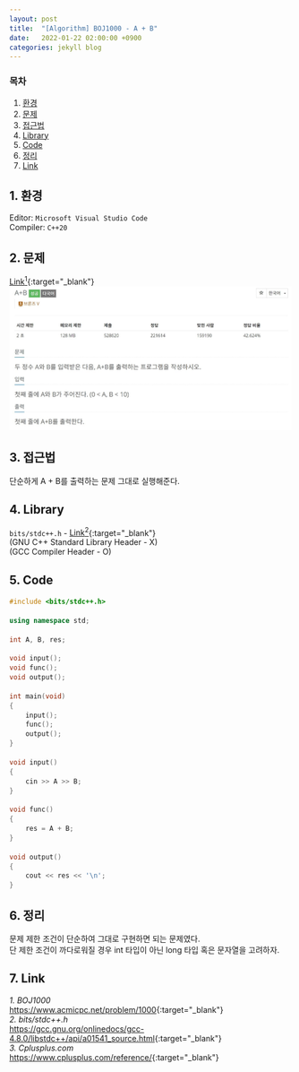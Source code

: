 ```yaml
---
layout: post
title:  "[Algorithm] BOJ1000 - A + B"
date:   2022-01-22 02:00:00 +0900
categories: jekyll blog
---
```

### 목차
1. [환경](#1-환경)
2. [문제](#2-문제)
3. [접근법](#3-접근법)
4. [Library](#4-library)
5. [Code](#5-code)
6. [정리](#6-정리)
7. [Link](#7-link)

## 1. 환경
Editor: `Microsoft Visual Studio Code`  
Compiler: `C++20`

## 2. 문제
 [Link<sup>1</sup>](https://www.acmicpc.net/problem/1000){:target="_blank"}
![BOJ1000](/assets/images/2022/01/22/BOJ1000.jpg)

## 3. 접근법
 단순하게 A + B를 출력하는 문제 그대로 실행해준다.

## 4. Library
 `bits/stdc++.h` - [Link<sup>2</sup>](https://gcc.gnu.org/onlinedocs/gcc-4.8.0/libstdc++/api/a01541_source.html){:target="_blank"}  
(GNU C++ Standard Library Header - X)  
(GCC Compiler Header - O)

## 5. Code
```cpp
#include <bits/stdc++.h>

using namespace std;

int A, B, res;

void input();
void func();
void output();

int main(void)
{
    input();
    func();
    output();
}

void input()
{
    cin >> A >> B;
}

void func()
{
    res = A + B;
}

void output()
{
    cout << res << '\n';
}
```

## 6. 정리
 문제 제한 조건이 단순하여 그대로 구현하면 되는 문제였다.  
단 제한 조건이 까다로워질 경우 int 타입이 아닌 long 타입 혹은 문자열을 고려하자.

## 7. Link
*1. BOJ1000*  
<https://www.acmicpc.net/problem/1000>{:target="_blank"}  
*2. bits/stdc++.h*  
<https://gcc.gnu.org/onlinedocs/gcc-4.8.0/libstdc++/api/a01541_source.html>{:target="_blank"}  
*3. Cplusplus.com*  
<https://www.cplusplus.com/reference/>{:target="_blank"}